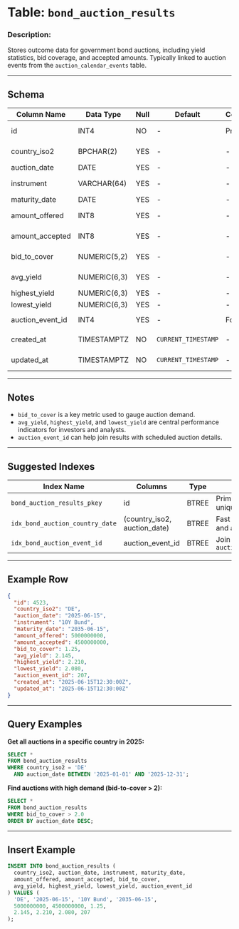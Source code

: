 # Table: `bond_auction_results`

### Description:

Stores outcome data for government bond auctions, including yield statistics, bid coverage, and accepted amounts. Typically linked to auction events from the `auction_calendar_events` table.

---

## Schema

| Column Name        | Data Type    | Null | Default             | Constraints | Description                                    |
| ------------------ | ------------ | ---- | ------------------- | ----------- | ---------------------------------------------- |
| id                 | INT4         | NO   | -                   | Primary Key | Unique identifier for the auction result       |
| country_iso2       | BPCHAR(2)    | YES  | -                   | -           | Two-letter ISO country code (e.g., `US`, `DE`) |
| auction_date       | DATE         | YES  | -                   | -           | Date the auction was held                      |
| instrument         | VARCHAR(64)  | YES  | -                   | -           | Name or identifier of the auctioned instrument |
| maturity_date      | DATE         | YES  | -                   | -           | Maturity date of the bond                      |
| amount_offered     | INT8         | YES  | -                   | -           | Total amount of bonds offered in the auction   |
| amount_accepted    | INT8         | YES  | -                   | -           | Total amount accepted from bids                |
| bid_to_cover       | NUMERIC(5,2) | YES  | -                   | -           | Ratio of bids received to bids accepted        |
| avg_yield          | NUMERIC(6,3) | YES  | -                   | -           | Average yield of accepted bids                 |
| highest_yield      | NUMERIC(6,3) | YES  | -                   | -           | Highest yield accepted                         |
| lowest_yield       | NUMERIC(6,3) | YES  | -                   | -           | Lowest yield accepted                          |
| auction_event_id   | INT4         | YES  | -                   | Foreign Key | Optional link to `auction_calendar_events(id)` |
| created_at         | TIMESTAMPTZ  | NO   | `CURRENT_TIMESTAMP` | -           | Timestamp when this record was created         |
| updated_at         | TIMESTAMPTZ  | NO   | `CURRENT_TIMESTAMP` | -           | Timestamp when this record was last updated    |

---

## Notes

* `bid_to_cover` is a key metric used to gauge auction demand.
* `avg_yield`, `highest_yield`, and `lowest_yield` are central performance indicators for investors and analysts.
* `auction_event_id` can help join results with scheduled auction details.

---

## Suggested Indexes

| Index Name                      | Columns                        | Type  | Purpose                                         |
| ------------------------------- | ------------------------------ | ----- | ----------------------------------------------- |
| `bond_auction_results_pkey`     | id                             | BTREE | Primary key for row uniqueness                  |
| `idx_bond_auction_country_date` | (country_iso2, auction_date)   | BTREE | Fast queries by country and auction date        |
| `idx_bond_auction_event_id`     | auction_event_id               | BTREE | Join performance with `auction_calendar_events` |

---

## Example Row

```json
{
  "id": 4523,
  "country_iso2": "DE",
  "auction_date": "2025-06-15",
  "instrument": "10Y Bund",
  "maturity_date": "2035-06-15",
  "amount_offered": 5000000000,
  "amount_accepted": 4500000000,
  "bid_to_cover": 1.25,
  "avg_yield": 2.145,
  "highest_yield": 2.210,
  "lowest_yield": 2.080,
  "auction_event_id": 207,
  "created_at": "2025-06-15T12:30:00Z",
  "updated_at": "2025-06-15T12:30:00Z"
}
```

---

## Query Examples

**Get all auctions in a specific country in 2025:**

```sql
SELECT *
FROM bond_auction_results
WHERE country_iso2 = 'DE'
  AND auction_date BETWEEN '2025-01-01' AND '2025-12-31';
```

**Find auctions with high demand (bid-to-cover > 2):**

```sql
SELECT *
FROM bond_auction_results
WHERE bid_to_cover > 2.0
ORDER BY auction_date DESC;
```

---

## Insert Example

```sql
INSERT INTO bond_auction_results (
  country_iso2, auction_date, instrument, maturity_date,
  amount_offered, amount_accepted, bid_to_cover,
  avg_yield, highest_yield, lowest_yield, auction_event_id
) VALUES (
  'DE', '2025-06-15', '10Y Bund', '2035-06-15',
  5000000000, 4500000000, 1.25,
  2.145, 2.210, 2.080, 207
);
```